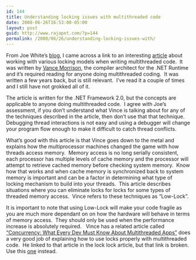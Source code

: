 ```yaml
---
id: 144
title: Understanding locking issues with multithreaded code
date: 2008-06-26T16:53:00-05:00
layout: post
guid: http://www.rajapet.com/?p=144
permalink: /2008/06/26/understanding-locking-issues-with/
---
```

From Joe White’s [blog](http://blog.excastle.com/2008/06/25/low-lock-multithreading/trackback/), I came across a link to an interesting [article](http://msdn.microsoft.com/en-us/magazine/cc163715.aspx "Understand the Impact of Low-Lock Techniques in Multithreaded Apps") about working with various locking models when writing multithreaded code.  It was written by [Vance Morrison](http://blogs.msdn.com/vancem/), the compiler architect for the .NET Runtime and it’s required reading for anyone doing multithreaded coding.  It was written a few years back, but is still relevant.  I’ve read it a couple of times and I still have not grokked all of it.

The article is written for the .NET Framework 2.0, but the concepts are applicable to anyone doing multithreaded code.  I agree with Joe’s assessment, if you don’t understand what Vince is talking about for any of the techniques described in the article, then don’t use that that technique.  Debugging thread interactions is not easy and using a debugger will change your program flow enough to make it difficult to catch thread conflicts.

What’s good with this article is that Vince goes down to the metal and explains how the multiprocessor machines changed the game with how threads access memory.  Memory access is no long serially consistent, each processor has multiple levels of cache memory and the processor will attempt to retrieve cached memory before checking system memory.  Know how that works and when cache memory is synchronized back to system memory is important and can be a factor in determining what type of locking mechanism to build into your threads.  This article describes situations where you can eliminate locks for locks for some types of threaded memory access.  Vince refers to these techniques as “Low-Lock”.

It is important to note that using Low-Lock will make your code fragile as you are much more dependant on on how the hardware will behave in terms of memory access.  They should only be used when the performance increase is absolutely required.   Vince has a related article called [“Concurrency: What Every Dev Must Know About Multithreaded Apps”](http://msdn.microsoft.com/en-us/magazine/cc163744.aspx) does a very good job of explaining how to use locks properly with multithreaded code.  He linked to that article in the lock lock article, but that link is broken.  Use this [one](http://msdn.microsoft.com/en-us/magazine/cc163744.aspx) instead.